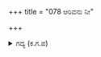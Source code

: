 +++
title = "078 ಆರಿವನು ನೀ"

+++

<details><summary>ಗದ್ಯ (ಕ.ಗ.ಪ) </summary>

78. 'ನೀನು ಮಾಡಿದ ಪ್ರತಿಜ್ಞೆಗೆ ಕಾರಣನಾದ ದುಷ್ಟರಲ್ಲಿ ಇವನು ಯಾರು, ಯಾರು ?' ಎಂದು ದ್ರೌಪದಿಯು ಪ್ರಶ್ನಿಸಿದಳು. ಇವನು ದುಶ್ಶಾಸನನಲ್ಲವೇ ಎಂದಾಗ, ಹಾಗಾದರೆ, ಸರಿ ಎನ್ನುತ್ತ ನಸುನಗುತ್ತಾ ಗಂಡನ ಹತ್ತಿರಕ್ಕೆ ಬಂದಳು. ತನ್ನ ಕಾಲಿನ ಮನೋಹರವಾದ ಗೆಜ್ಜೆಗಳು ಶಬ್ದ ಮಾಡುತ್ತಿರಲು, ದುಷ್ಟನ ತಲೆಯನ್ನು ಒದ್ದಳು.
</details>
